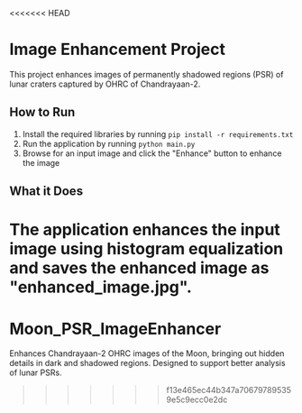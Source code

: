<<<<<<< HEAD
# Image Enhancement Project

This project enhances images of permanently shadowed regions (PSR) of lunar craters captured by OHRC of Chandrayaan-2.

## How to Run

1. Install the required libraries by running `pip install -r requirements.txt`
2. Run the application by running `python main.py`
3. Browse for an input image and click the "Enhance" button to enhance the image

## What it Does

The application enhances the input image using histogram equalization and saves the enhanced image as "enhanced_image.jpg".
=======
# Moon_PSR_ImageEnhancer
Enhances Chandrayaan-2 OHRC images of the Moon, bringing out hidden details in dark and shadowed regions. Designed to support better analysis of lunar PSRs.
>>>>>>> f13e465ec44b347a706797895359e5c9ecc0e2dc
